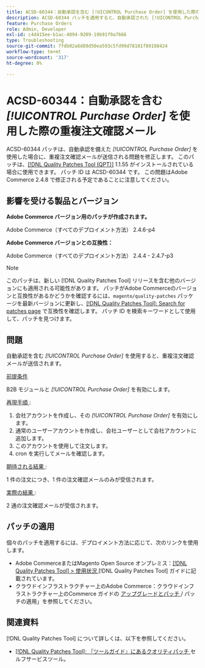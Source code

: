 ```yaml
---
title: ACSD-60344：自動承認を含む [!UICONTROL Purchase Order] を使用した際の重複注文確認メール
description: ACSD-60344 パッチを適用すると、自動承認された [!UICONTROL Purchase Order] を使用するときに重複注文確認メールが送信されるAdobe Commerceの問題を修正できます。
feature: Purchase Orders
role: Admin, Developer
exl-id: c4d415ee-b1ac-4094-9209-19b91f9a7666
type: Troubleshooting
source-git-commit: 7fdb02a6d89d50ea593c5fd99d78101f89198424
workflow-type: tm+mt
source-wordcount: '317'
ht-degree: 0%

---
```


# ACSD-60344：自動承認を含む *[!UICONTROL Purchase Order]* を使用した際の重複注文確認メール

ACSD-60344 パッチは、自動承認を備えた *[!UICONTROL Purchase Order]* を使用した場合に、重複注文確認メールが送信される問題を修正します。 このパッチは、[[!DNL Quality Patches Tool (QPT)]](/help/tools/quality-patches-tool/quality-patches-tool-to-self-serve-quality-patches.md) 1.1.55 がインストールされている場合に使用できます。 パッチ ID は ACSD-60344 です。 この問題はAdobe Commerce 2.4.8 で修正される予定であることに注意してください。

## 影響を受ける製品とバージョン

**Adobe Commerce バージョン用のパッチが作成されます。**

Adobe Commerce（すべてのデプロイメント方法） 2.4.6-p4

**Adobe Commerce バージョンとの互換性：**

Adobe Commerce（すべてのデプロイメント方法） 2.4.4 - 2.4.7-p3


>[!NOTE]
>
>このパッチは、新しい [!DNL Quality Patches Tool] リリースを含む他のバージョンにも適用される可能性があります。 パッチがAdobe Commerceのバージョンと互換性があるかどうかを確認するには、`magento/quality-patches` パッケージを最新バージョンに更新し、[[!DNL Quality Patches Tool]: Search for patches page](https://experienceleague.adobe.com/tools/commerce-quality-patches/index.html) で互換性を確認します。 パッチ ID を検索キーワードとして使用して、パッチを見つけます。

## 問題

自動承認を含む *[!UICONTROL Purchase Order]* を使用すると、重複注文確認メールが送信されます。

<u> 前提条件 </u>

B2B モジュールと *[!UICONTROL Purchase Order]* を有効にします。

<u> 再現手順 </u>:

1. 会社アカウントを作成し、その *[!UICONTROL Purchase Order]* を有効にします。
1. 通常のユーザーアカウントを作成し、会社ユーザーとして会社アカウントに追加します。
1. このアカウントを使用して注文します。
1. cron を実行してメールを確認します。

<u> 期待される結果 </u>:

1 件の注文につき、1 件の注文確認メールのみが受信されます。

<u> 実際の結果 </u>:

2 通の注文確認メールが受信されます。

## パッチの適用

個々のパッチを適用するには、デプロイメント方法に応じて、次のリンクを使用します。

* Adobe CommerceまたはMagento Open Source オンプレミス：[[!DNL Quality Patches Tool] > 使用状況 ](/help/tools/quality-patches-tool/usage.md) [!DNL Quality Patches Tool] ガイドに記載されています。
* クラウドインフラストラクチャー上のAdobe Commerce：クラウドインフラストラクチャー上のCommerce ガイドの [ アップグレードとパッチ ](https://experienceleague.adobe.com/docs/commerce-cloud-service/user-guide/develop/upgrade/apply-patches.html)/ パッチの適用」を参照してください。


## 関連資料

[!DNL Quality Patches Tool] について詳しくは、以下を参照してください。

* [[!DNL Quality Patches Tool]: 『ツールガイド』にあるクオリティパッチ ](/help/tools/quality-patches-tool/quality-patches-tool-to-self-serve-quality-patches.md) セルフサービスツール。
